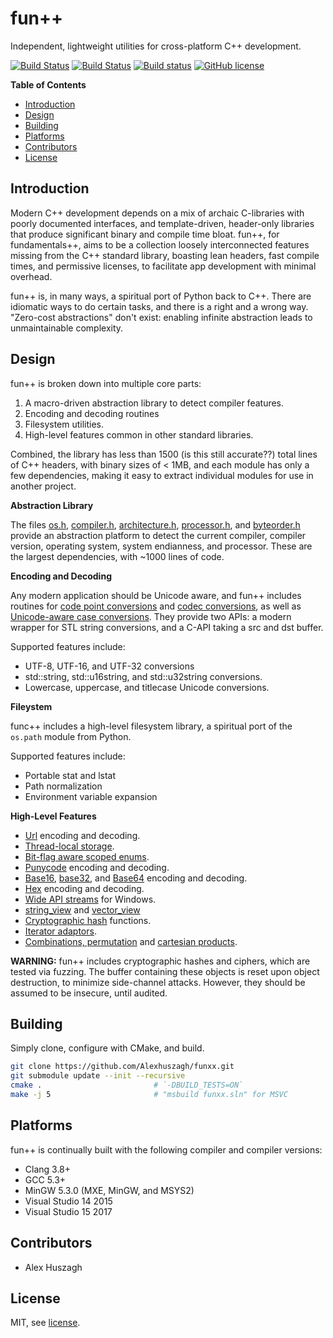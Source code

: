 fun++
=====
Independent, lightweight utilities for cross-platform C++ development.

[![Build Status](https://travis-ci.org/Alexhuszagh/funxx.svg?branch=master)](https://trAlexhuszagh/csv_parseravis-ci.org/Alexhuszagh/funxx)
[![Build Status](https://tea-ci.org/api/badges/Alexhuszagh/funxx/status.svg)](https://tea-ci.org/Alexhuszagh/funxx)
[![Build status](https://ci.appveyor.com/api/projects/status/b8fh8431rcu3wc3q?svg=true)](https://ci.appveyor.com/project/Alexhuszagh/funxx)
[![GitHub license](https://img.shields.io/badge/license-MIT-blue.svg)](https://github.com/Alexhuszagh/funxx/blob/master/LICENSE.md)

**Table of Contents**

- [Introduction](#introduction)
- [Design](#design)
- [Building](#building)
- [Platforms](#platforms)
- [Contributors](#contributors)
- [License](#license)

## Introduction

Modern C++ development depends on a mix of archaic C-libraries with poorly documented interfaces, and template-driven, header-only libraries that produce significant binary and compile time bloat. fun++, for fundamentals++, aims to be a collection loosely interconnected features missing from the C++ standard library, boasting lean headers, fast compile times, and permissive licenses, to facilitate app development with minimal overhead.

fun++ is, in many ways, a spiritual port of Python back to C++. There are idiomatic ways to do certain tasks, and there is a right and a wrong way. "Zero-cost abstractions" don't exist: enabling infinite abstraction leads to unmaintainable complexity.

## Design

fun++ is broken down into multiple core parts:

1. A macro-driven abstraction library to detect compiler features.
2. Encoding and decoding routines
3. Filesystem utilities.
4. High-level features common in other standard libraries.

Combined, the library has less than 1500 (is this still accurate??) total lines of C++ headers, with binary sizes of < 1MB, and each module has only a few dependencies, making it easy to extract individual modules for use in another project.

**Abstraction Library**

The files [os.h](/src/os.h), [compiler.h](/src/compiler.h), [architecture.h](/src/architecture.h), [processor.h](/src/processor.h), and [byteorder.h](/src/byteorder.h) provide an abstraction platform to detect the current compiler, compiler version, operating system, system endianness, and processor. These are the largest dependencies, with ~1000 lines of code.

**Encoding and Decoding**

Any modern application should be Unicode aware, and fun++ includes routines for [code point conversions](/src/unicode.h) and [codec conversions](codec.h), as well as [Unicode-aware case conversions](/src/casemap.h). They provide two APIs: a modern wrapper for STL string conversions, and a C-API taking a src and dst buffer. 

Supported features include:

- UTF-8, UTF-16, and UTF-32 conversions
- std::string, std::u16string, and std::u32string conversions.
- Lowercase, uppercase, and titlecase Unicode conversions.

**Fileystem**

func++ includes a high-level filesystem library, a spiritual port of the `os.path` module from Python.

Supported features include:

- Portable stat and lstat
- Path normalization
- Environment variable expansion

**High-Level Features**

- [Url](/src/url.h) encoding and decoding.
- [Thread-local storage](/src/tls.h).
- [Bit-flag aware scoped enums](/src/enum.h).
- [Punycode](/src/punycode.h) encoding and decoding.
- [Base16](/src/base16.h), [base32](/src/base32.h), and [Base64](/src/base64.h) encoding and decoding.
- [Hex](/src/hex.h) encoding and decoding.
- [Wide API streams](/src/fstream.h) for Windows.
- [string_view](/str/string_view.h) and [vector_view](/src/vector_view.h)
- [Cryptographic hash](/src/hashlib.h) functions.
- [Iterator adaptors](/src/iterator.h).
- [Combinations, permutation](/src/itertools/sampling.h) and [cartesian products](/src/itertools/product.h).

**WARNING:** fun++ includes cryptographic hashes and ciphers, which are tested via fuzzing. The buffer containing these objects is reset upon object destruction, to minimize side-channel attacks. However, they should be assumed to be insecure, until audited.

## Building

Simply clone, configure with CMake, and build.

```bash
git clone https://github.com/Alexhuszagh/funxx.git
git submodule update --init --recursive
cmake .                         # `-DBUILD_TESTS=ON`
make -j 5                       # "msbuild funxx.sln" for MSVC
```

## Platforms

fun++ is continually built with the following compiler and compiler versions:

- Clang 3.8+
- GCC 5.3+
- MinGW 5.3.0 (MXE, MinGW, and MSYS2) 
- Visual Studio 14 2015
- Visual Studio 15 2017

## Contributors

- Alex Huszagh

## License

MIT, see [license](LICENSE.md).
